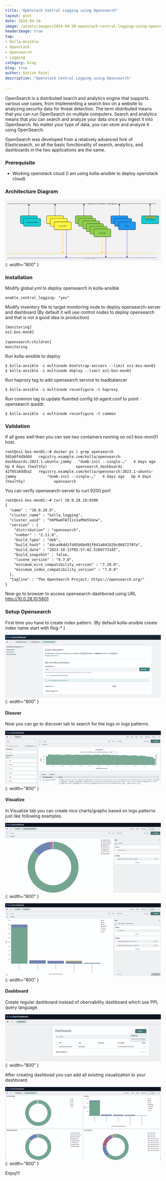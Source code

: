```yaml
---
title: "Openstack Central Logging using Opensearch"
layout: post
date: 2024-04-30
image: /assets/images/2024-04-30-openstack-central-logging-using-opensearch/opensearch-logo.png
headerImage: true
tag:
- Kolla-Ansible
- Openstack
- Opensearch
- Logging
category: blog
blog: true
author: Satish Patel
description: "Openstack Central Logging using Opensearch"

---
```


OpenSearch is a distributed search and analytics engine that supports various use cases, from implementing a search box on a website to analyzing security data for threat detection. The term distributed means that you can run OpenSearch on multiple computers. Search and analytics means that you can search and analyze your data once you ingest it into OpenSearch. No matter your type of data, you can store and analyze it using OpenSearch. 

OpenSearch was developed from a relatively advanced fork of Elasticsearch, so all the basic functionality of search, analytics, and dashboards in the two applications are the same.

### Prerequisite  

* Working openstack cloud (I am using kolla-ansible to deploy openstack cloud)

### Architecture Diagram 

![<img>](/assets/images/2024-04-30-openstack-central-logging-using-opensearch/openstack-diag.png){: width="800" }

### Installation 

Modify global.yml to deploy opensearch in kolla-ansible 

```
enable_central_logging: "yes"
```

Modify inventory file to target monitoring node to deploy opensearch-server and dashboard (By default it will use control nodes to deploy opensearch and that is not a good idea in production)

```
[monitoring]
os1-bos-mon01

[opensearch:children]
monitoring
```

Run kolla-ansible to deploy

```
$ kolla-ansible -i multinode bootstrap-servers --limit os1-bos-mon01
$ kolla-ansible -i multinode deploy --limit os1-bos-mon01
```

Run haproxy tag to add opensearch service to loadbalancer 

```
$ kolla-ansible -i multinode reconfigure -t haproxy
```

Run common tag to update fluented config td-agent.conf to point opensearch ipaddr. 

```
$ kolla-ansible -i multinode reconfigure -t common
```

### Validation 

If all goes well then you can see two containers running on os1-bos-mon01 host.

```
root@os1-bos-mon01:~# docker ps | grep opensearch
565a0f4d9ddd   registry.example.com/kolla/opensearch-dashboards:2023.1-ubuntu-jammy   "dumb-init --single-…"   4 days ago   Up 4 days (healthy)             opensearch_dashboards
42f0516ddba2   registry.example.com/kolla/opensearch:2023.1-ubuntu-jammy              "dumb-init --single-…"   4 days ago   Up 4 days (healthy)             opensearch
```

You can verify opensearch-server to curl 9200 port

```
root@os1-bos-mon01:~# curl 10.0.28.10:9200
{
  "name" : "10.0.28.9",
  "cluster_name" : "kolla_logging",
  "cluster_uuid" : "h6P6wmTATIix1aPKm5SGnw",
  "version" : {
    "distribution" : "opensearch",
    "number" : "2.11.0",
    "build_type" : "deb",
    "build_hash" : "4dcad6dd1fd45b6bd91f041a041829c8687278fa",
    "build_date" : "2023-10-13T02:57:02.526977318Z",
    "build_snapshot" : false,
    "lucene_version" : "9.7.0",
    "minimum_wire_compatibility_version" : "7.10.0",
    "minimum_index_compatibility_version" : "7.0.0"
  },
  "tagline" : "The OpenSearch Project: https://opensearch.org/"
}
```

Now go to browser to access opensearch-dashborad using URL  http://10.0.28.10:5601

### Setup Opensearch 

First time you have to create index pattern. (By default kolla-ansible create index name start with flog-* ) 

![<img>](/assets/images/2024-04-30-openstack-central-logging-using-opensearch/index-create.png){: width="800" }

#### Disover 

Now you can go to discover tab to search for the logs or logs patterns. 

![<img>](/assets/images/2024-04-30-openstack-central-logging-using-opensearch/discover.png){: width="800" }

#### Visualize 

In Visualize tab you can create nice charts/graphs based on logs patterns just like following examples. 

![<img>](/assets/images/2024-04-30-openstack-central-logging-using-opensearch/viz-1.png){: width="800" }


![<img>](/assets/images/2024-04-30-openstack-central-logging-using-opensearch/viz-2.png){: width="800" }


#### Dashboard 

Create regular dashboard instead of obervability dashboard which use PPL query language. 

![<img>](/assets/images/2024-04-30-openstack-central-logging-using-opensearch/dash-1.png){: width="800" }

After creating dashboad you can add all existing visualization to your dashboard. 

![<img>](/assets/images/2024-04-30-openstack-central-logging-using-opensearch/dash-2.png){: width="800" }

Enjoy!!! 

